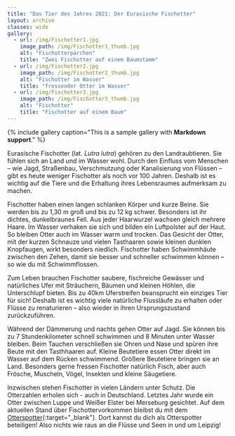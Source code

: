 ```yaml
---
title: "Das Tier des Jahres 2021: Der Eurasische Fischotter"
layout: archive
classes: wide
gallery:
  - url: /img/Fischotter1.jpg
    image_path: /img/Fischotter1_thumb.jpg
    alt: "Fischotterpärchen"
    title: "Zwei Fischotter auf einem Baumstamm"
  - url: /img/Fischotter2.jpg
    image_path: /img/Fischotter2_thumb.jpg
    alt: "Fischotter im Wasser"
    title: "fressender Otter im Wasser"
  - url: /img/Fischotter3.jpg
    image_path: /img/Fischotter3_thumb.jpg
    alt: "Fischotter"
    title: "Fischotter auf einem Baum"
---
```


{% include gallery caption="This is a sample gallery with **Markdown support**." %}

Eurasische Fischotter (lat. *Lutra lutra*) gehören zu den Landraubtieren. Sie fühlen sich an Land und im Wasser wohl. Durch den Einfluss vom Menschen – wie Jagd, Straßenbau, Verschmutzung oder Kanalisierung von Flüssen – gibt es heute weniger Fischotter als noch vor 100 Jahren. Deshalb ist es wichtig auf die Tiere und die Erhaltung ihres Lebensraumes aufmerksam zu machen.

Fischotter haben einen langen schlanken Körper und kurze Beine. Sie werden bis zu 1,30 m groß und bis zu 12 kg schwer. Besonders ist ihr dichtes, dunkelbraunes Fell. Aus jeder Haarwurzel wachsen gleich mehrere Haare. Im Wasser verhaken sie sich und bilden ein Luftpolster auf der Haut. So bleiben Otter auch im Wasser warm und trocken. Das Gesicht der Otter, mit der kurzen Schnauze und vielen Tasthaaren sowie kleinen dunklen Knopfaugen, wirkt besonders niedlich. Fischotter haben Schwimmhäute zwischen den Zehen, damit sie besser und schneller schwimmen können – so wie du mit Schwimmflossen.

Zum Leben brauchen Fischotter saubere, fischreiche Gewässer und natürliches Ufer mit Sträuchern, Bäumen und kleinen Höhlen, die Unterschlupf bieten. Bis zu 40km Uferstreifen beansprucht ein einziges Tier für sich! Deshalb ist es wichtig  viele natürliche Flussläufe zu erhalten oder Flüsse zu renaturieren – also wieder in ihren Ursprungszustand zurückzuführen.

Während der Dämmerung und nachts gehen Otter auf Jagd. Sie können bis zu 7 Stundenkilometer schnell schwimmen und 8 Minuten unter Wasser bleiben. Beim Tauchen verschließen sie Ohren und Nase und spüren ihre Beute mit den Tasthhaaren auf. Kleine Beutetiere essen Otter direkt im Wasser auf dem Rücken schwimmend. Größere Beutetiere bringen sie an Land. Besonders gerne fressen Fischotter natürlich Fisch, aber auch Frösche, Muscheln, Vögel, Insekten und kleine Säugetiere.

Inzwischen stehen Fischotter in vielen Ländern unter Schutz. Die Otterzahlen erholen sich - auch in Deutschland. Letztes Jahr wurde ein Otter zwischen Luppe und Weißer Elster bei Merseburg gesichtet. Auf dem aktuellen Stand über Fischottervorkommen bleibst du mit dem [Otterspotter](https://www.otterspotter.de/uber-otterspotter){:target="_blank"}. Dort kannst du dich als Otterspotter beteiligen! Also nichts wie raus an die Flüsse und Seen in und um Leipzig!

